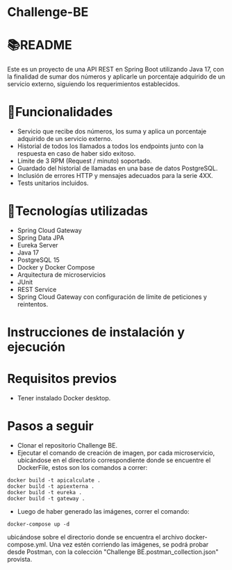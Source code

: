 # Challenge-BE

# 📚README 
Este es un proyecto de una API REST en Spring Boot utilizando Java 17, con la finalidad de sumar dos números y aplicarle un porcentaje adquirido de un servicio externo, siguiendo los requerimientos establecidos.

# 🌟Funcionalidades
- Servicio que recibe dos números, los suma y aplica un porcentaje adquirido de un servicio externo.
- Historial de todos los llamados a todos los endpoints junto con la respuesta en caso de haber sido exitoso.
- Límite de 3 RPM (Request / minuto) soportado.
- Guardado del historial de llamadas en una base de datos PostgreSQL.
- Inclusión de errores HTTP y mensajes adecuados para la serie 4XX.
- Tests unitarios incluidos.
# 🚀Tecnologías utilizadas
- Spring Cloud Gateway
- Spring Data JPA
- Eureka Server
- Java 17
- PostgreSQL 15
- Docker y Docker Compose
- Arquitectura de microservicios
- JUnit
- REST Service
- Spring Cloud Gateway con configuración de límite de peticiones y reintentos.
# Instrucciones de instalación y ejecución
# Requisitos previos
- Tener instalado Docker desktop.
# Pasos a seguir
- Clonar el repositorio Challenge BE.
- Ejecutar el comando de creación de imagen, por cada microservicio, ubicándose en el directorio correspondiente donde se encuentre el DockerFile, estos son los comandos a correr:
```docker
docker build -t apicalculate .
docker build -t apiexterna .
docker build -t eureka .
docker build -t gateway . 
```
- Luego de haber generado las imágenes, correr el comando: 
```docker
docker-compose up -d
```
ubicándose sobre el directorio donde se encuentra el archivo docker-compose.yml.
Una vez estén corriendo las imágenes, se podrá probar desde Postman, con la colección "Challenge BE.postman_collection.json" provista.
